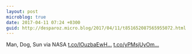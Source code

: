 ```yaml
---
layout: post
microblog: true
date: 2017-04-11 07:24 +0300
guid: http://desparoz.micro.blog/2017/04/11/t851652087565955072.html
---
```

Man, Dog, Sun  via NASA [t.co/lOuzbaEwH...](https://t.co/lOuzbaEwHH) [t.co/yPMsjUyOm...](https://t.co/yPMsjUyOmd)
